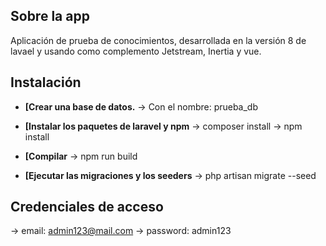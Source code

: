 
## Sobre la app

Aplicación de prueba de conocimientos, desarrollada en la versión 8 de lavael y usando como complemento Jetstream, Inertia y vue. 

## Instalación

- **[Crear una base de datos.**
-> Con el nombre: prueba_db

- **[Instalar los paquetes de laravel y npm**
-> composer install 
-> npm install

- **[Compilar**
-> npm run build

- **[Ejecutar las migraciones y los seeders**
-> php artisan migrate --seed



## Credenciales de acceso
-> email: admin123@mail.com
-> password: admin123
